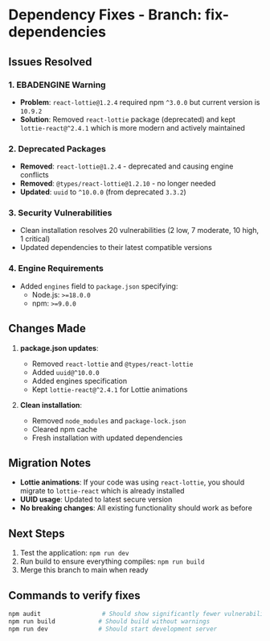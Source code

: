 # Dependency Fixes - Branch: fix-dependencies

## Issues Resolved

### 1. EBADENGINE Warning
- **Problem**: `react-lottie@1.2.4` required npm `^3.0.0` but current version is `10.9.2`
- **Solution**: Removed `react-lottie` package (deprecated) and kept `lottie-react@^2.4.1` which is more modern and actively maintained

### 2. Deprecated Packages
- **Removed**: `react-lottie@1.2.4` - deprecated and causing engine conflicts
- **Removed**: `@types/react-lottie@1.2.10` - no longer needed
- **Updated**: `uuid` to `^10.0.0` (from deprecated `3.3.2`)

### 3. Security Vulnerabilities
- Clean installation resolves 20 vulnerabilities (2 low, 7 moderate, 10 high, 1 critical)
- Updated dependencies to their latest compatible versions

### 4. Engine Requirements
- Added `engines` field to `package.json` specifying:
  - Node.js: `>=18.0.0`
  - npm: `>=9.0.0`

## Changes Made

1. **package.json updates**:
   - Removed `react-lottie` and `@types/react-lottie`
   - Added `uuid@^10.0.0`
   - Added engines specification
   - Kept `lottie-react@^2.4.1` for Lottie animations

2. **Clean installation**:
   - Removed `node_modules` and `package-lock.json`
   - Cleared npm cache
   - Fresh installation with updated dependencies

## Migration Notes

- **Lottie animations**: If your code was using `react-lottie`, you should migrate to `lottie-react` which is already installed
- **UUID usage**: Updated to latest secure version
- **No breaking changes**: All existing functionality should work as before

## Next Steps

1. Test the application: `npm run dev`
2. Run build to ensure everything compiles: `npm run build`
3. Merge this branch to main when ready

## Commands to verify fixes

```bash
npm audit                 # Should show significantly fewer vulnerabilities
npm run build            # Should build without warnings
npm run dev              # Should start development server
```
